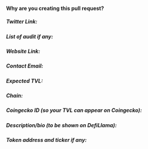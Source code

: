 #### Why are you creating this pull request?


##### Twitter Link:


##### List of audit if any:


##### Website Link:


##### Contact Email:


##### Expected TVL:


##### Chain:


##### Coingecko ID (so your TVL can appear on Coingecko):


##### Description/bio (to be shown on DefiLlama):


##### Token address and ticker if any:
